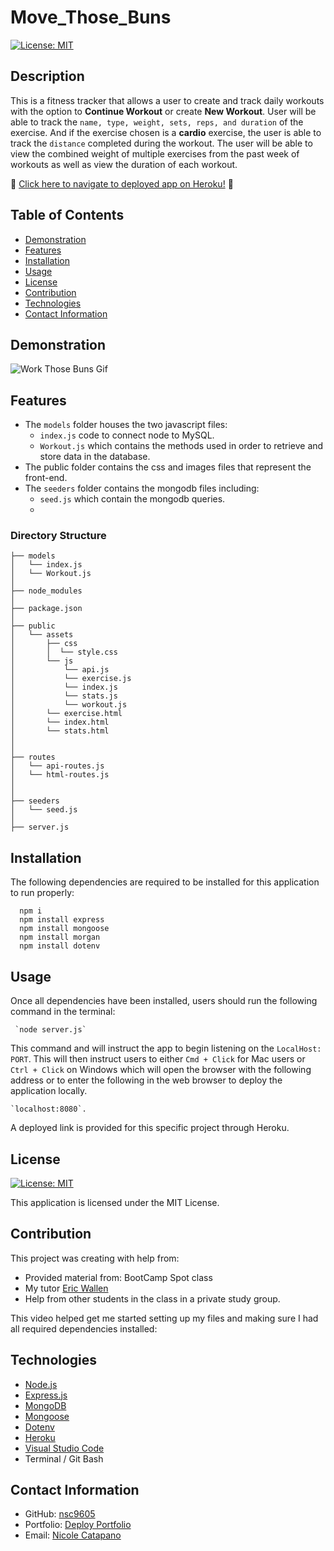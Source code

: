 # Move_Those_Buns

[![License: MIT](https://img.shields.io/badge/License-MIT-yellow.svg)](https://opensource.org/licenses/MIT)

## Description

This is a fitness tracker that allows a user to create and track daily workouts with the option to **Continue Workout** or create **New Workout**. User will be able to track the `name, type, weight, sets, reps, and duration` of the exercise. And if the exercise chosen is a **cardio** exercise, the user is able to track the `distance` completed during the workout. The user will be able to view the combined weight of multiple exercises from the past week of workouts as well as view the duration of each workout.

:round_pushpin: [Click here to navigate to deployed app on Heroku!](https://move-those-buns.herokuapp.com/) :round_pushpin:

## Table of Contents

- [Demonstration](#demonstration)
- [Features](#features)
- [Installation](#installation)
- [Usage](#usage)
- [License](#license)
- [Contribution](#contribution)
- [Technologies](#technologies)
- [Contact Information](#contact-information)

## Demonstration

![Work Those Buns Gif](./public/assets/img/.gif)

## Features

- The `models` folder houses the two javascript files:
  - `index.js` code to connect node to MySQL.
  - `Workout.js` which contains the methods used in order to retrieve and store data in the database.
- The public folder contains the css and images files that represent the front-end.
- The `seeders` folder contains the mongodb files including:
  - `seed.js` which contain the mongodb queries.
  - 

### Directory Structure

```
├── models
│   └── index.js
│   └── Workout.js
│ 
├── node_modules
│ 
├── package.json
│
├── public
│   └── assets
│       ├── css
│       │  └── style.css
│       └── js
│           └── api.js
│           └── exercise.js
│           └── index.js
│           └── stats.js
│           └── workout.js 
│       └── exercise.html
│       └── index.html
│       └── stats.html
│
│
├── routes
│   └── api-routes.js
│   └── html-routes.js
│
│
├── seeders
│   └── seed.js 
│
├── server.js
```

## Installation

The following dependencies are required to be installed for this application to run properly:

      npm i
      npm install express
      npm install mongoose
      npm install morgan
      npm install dotenv

## Usage

Once all dependencies have been installed, users should run the following command in the terminal:

     `node server.js`

This command and will instruct the app to begin listening on the `LocalHost: PORT`. This will then instruct users to either `Cmd + Click` for Mac users or `Ctrl + Click` on Windows which will open the browser with the following address or to enter the following in the web browser to deploy the application locally.

    `localhost:8080`.

A deployed link is provided for this specific project through Heroku.

## License

[![License: MIT](https://img.shields.io/badge/License-MIT-yellow.svg)](https://opensource.org/licenses/MIT)

This application is licensed under the MIT License.

## Contribution

This project was creating with help from:

- Provided material from: BootCamp Spot class
- My tutor [Eric Wallen](https://github.com/ericwallen)
- Help from other students in the class in a private study group.

This video helped get me started setting up my files and making sure I had all required dependencies installed:


## Technologies

- [Node.js](https://nodejs.org/en/)
- [Express.js](https://expressjs.com/)
- [MongoDB](https://www.mongodb.com/)
- [Mongoose](https://mongoosejs.com/docs/)
- [Dotenv](https://www.npmjs.com/package/dotenv)
- [Heroku](https://devcenter.heroku.com/articles/getting-started-with-nodejs)
- [Visual Studio Code](https://code.visualstudio.com/)
- Terminal / Git Bash

## Contact Information

- GitHub: [nsc9605](https://github.com/nsc9605)
- Portfolio: [Deploy Portfolio](https://nsc9605.github.io/Responsive-Portfolio/)
- Email: [Nicole Catapano](mailto:nsc9605@gmail.com)
